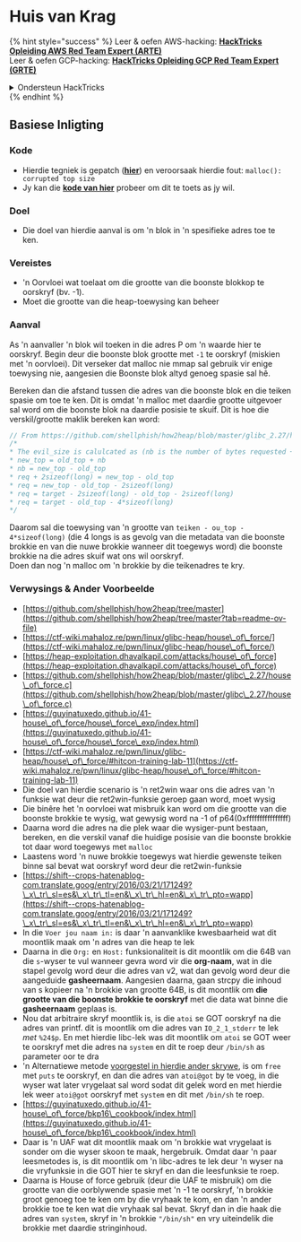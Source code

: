 # Huis van Krag

{% hint style="success" %}
Leer & oefen AWS-hacking: <img src="/.gitbook/assets/arte.png" alt="" data-size="line">[**HackTricks Opleiding AWS Red Team Expert (ARTE)**](https://training.hacktricks.xyz/courses/arte)<img src="/.gitbook/assets/arte.png" alt="" data-size="line">\
Leer & oefen GCP-hacking: <img src="/.gitbook/assets/grte.png" alt="" data-size="line">[**HackTricks Opleiding GCP Red Team Expert (GRTE)**<img src="/.gitbook/assets/grte.png" alt="" data-size="line">](https://training.hacktricks.xyz/courses/grte)

<details>

<summary>Ondersteun HackTricks</summary>

* Controleer de [**abonnementsplannen**](https://github.com/sponsors/carlospolop)!
* **Sluit aan bij de** 💬 [**Discord-groep**](https://discord.gg/hRep4RUj7f) of de [**telegramgroep**](https://t.me/peass) of **volg** ons op **Twitter** 🐦 [**@hacktricks\_live**](https://twitter.com/hacktricks\_live)**.**
* **Deel hacktrucs door PR's in te dienen bij de** [**HackTricks**](https://github.com/carlospolop/hacktricks) en [**HackTricks Cloud**](https://github.com/carlospolop/hacktricks-cloud) github-repos.

</details>
{% endhint %}

## Basiese Inligting

### Kode

* Hierdie tegniek is gepatch ([**hier**](https://sourceware.org/git/?p=glibc.git;a=commitdiff;h=30a17d8c95fbfb15c52d1115803b63aaa73a285c)) en veroorsaak hierdie fout: `malloc(): corrupted top size`
* Jy kan die [**kode van hier**](https://guyinatuxedo.github.io/41-house\_of\_force/house\_force\_exp/index.html) probeer om dit te toets as jy wil.

### Doel

* Die doel van hierdie aanval is om 'n blok in 'n spesifieke adres toe te ken.

### Vereistes

* 'n Oorvloei wat toelaat om die grootte van die boonste blokkop te oorskryf (bv. -1).
* Moet die grootte van die heap-toewysing kan beheer

### Aanval

As 'n aanvaller 'n blok wil toeken in die adres P om 'n waarde hier te oorskryf. Begin deur die boonste blok grootte met `-1` te oorskryf (miskien met 'n oorvloei). Dit verseker dat malloc nie mmap sal gebruik vir enige toewysing nie, aangesien die Boonste blok altyd genoeg spasie sal hê.

Bereken dan die afstand tussen die adres van die boonste blok en die teiken spasie om toe te ken. Dit is omdat 'n malloc met daardie grootte uitgevoer sal word om die boonste blok na daardie posisie te skuif. Dit is hoe die verskil/grootte maklik bereken kan word:
```c
// From https://github.com/shellphish/how2heap/blob/master/glibc_2.27/house_of_force.c#L59C2-L67C5
/*
* The evil_size is calulcated as (nb is the number of bytes requested + space for metadata):
* new_top = old_top + nb
* nb = new_top - old_top
* req + 2sizeof(long) = new_top - old_top
* req = new_top - old_top - 2sizeof(long)
* req = target - 2sizeof(long) - old_top - 2sizeof(long)
* req = target - old_top - 4*sizeof(long)
*/
```
Daarom sal die toewysing van 'n grootte van `teiken - ou_top - 4*sizeof(long)` (die 4 longs is as gevolg van die metadata van die boonste brokkie en van die nuwe brokkie wanneer dit toegewys word) die boonste brokkie na die adres skuif wat ons wil oorskryf.\
Doen dan nog 'n malloc om 'n brokkie by die teikenadres te kry.

### Verwysings & Ander Voorbeelde

* [https://github.com/shellphish/how2heap/tree/master](https://github.com/shellphish/how2heap/tree/master?tab=readme-ov-file)
* [https://ctf-wiki.mahaloz.re/pwn/linux/glibc-heap/house\_of\_force/](https://ctf-wiki.mahaloz.re/pwn/linux/glibc-heap/house\_of\_force/)
* [https://heap-exploitation.dhavalkapil.com/attacks/house\_of\_force](https://heap-exploitation.dhavalkapil.com/attacks/house\_of\_force)
* [https://github.com/shellphish/how2heap/blob/master/glibc\_2.27/house\_of\_force.c](https://github.com/shellphish/how2heap/blob/master/glibc\_2.27/house\_of\_force.c)
* [https://guyinatuxedo.github.io/41-house\_of\_force/house\_force\_exp/index.html](https://guyinatuxedo.github.io/41-house\_of\_force/house\_force\_exp/index.html)
* [https://ctf-wiki.mahaloz.re/pwn/linux/glibc-heap/house\_of\_force/#hitcon-training-lab-11](https://ctf-wiki.mahaloz.re/pwn/linux/glibc-heap/house\_of\_force/#hitcon-training-lab-11)
* Die doel van hierdie scenario is 'n ret2win waar ons die adres van 'n funksie wat deur die ret2win-funksie geroep gaan word, moet wysig
* Die binêre het 'n oorvloei wat misbruik kan word om die grootte van die boonste brokkie te wysig, wat gewysig word na -1 of p64(0xffffffffffffffff)
* Daarna word die adres na die plek waar die wysiger-punt bestaan, bereken, en die verskil vanaf die huidige posisie van die boonste brokkie tot daar word toegewys met `malloc`
* Laastens word 'n nuwe brokkie toegewys wat hierdie gewenste teiken binne sal bevat wat oorskryf word deur die ret2win-funksie
* [https://shift--crops-hatenablog-com.translate.goog/entry/2016/03/21/171249?\_x\_tr\_sl=es&\_x\_tr\_tl=en&\_x\_tr\_hl=en&\_x\_tr\_pto=wapp](https://shift--crops-hatenablog-com.translate.goog/entry/2016/03/21/171249?\_x\_tr\_sl=es&\_x\_tr\_tl=en&\_x\_tr\_hl=en&\_x\_tr\_pto=wapp)
* In die `Voer jou naam in:` is daar 'n aanvanklike kwesbaarheid wat dit moontlik maak om 'n adres van die heap te lek
* Daarna in die `Org:` en `Host:` funksionaliteit is dit moontlik om die 64B van die `s`-wyser te vul wanneer gevra word vir die **org-naam**, wat in die stapel gevolg word deur die adres van v2, wat dan gevolg word deur die aangeduide **gasheernaam**. Aangesien daarna, gaan strcpy die inhoud van s kopieer na 'n brokkie van grootte 64B, is dit moontlik om **die grootte van die boonste brokkie te oorskryf** met die data wat binne die **gasheernaam** geplaas is.
* Nou dat arbitraire skryf moontlik is, is die `atoi` se GOT oorskryf na die adres van printf. dit is moontlik om die adres van `IO_2_1_stderr` te lek _met_ `%24$p`. En met hierdie libc-lek was dit moontlik om `atoi` se GOT weer te oorskryf met die adres na `system` en dit te roep deur `/bin/sh` as parameter oor te dra
* 'n Alternatiewe metode [voorgestel in hierdie ander skrywe](https://ctf-wiki.mahaloz.re/pwn/linux/glibc-heap/house\_of\_force/#2016-bctf-bcloud), is om `free` met `puts` te oorskryf, en dan die adres van `atoi@got` by te voeg, in die wyser wat later vrygelaat sal word sodat dit gelek word en met hierdie lek weer `atoi@got` oorskryf met `system` en dit met `/bin/sh` te roep.
* [https://guyinatuxedo.github.io/41-house\_of\_force/bkp16\_cookbook/index.html](https://guyinatuxedo.github.io/41-house\_of\_force/bkp16\_cookbook/index.html)
* Daar is 'n UAF wat dit moontlik maak om 'n brokkie wat vrygelaat is sonder om die wyser skoon te maak, hergebruik. Omdat daar 'n paar leesmetodes is, is dit moontlik om 'n libc-adres te lek deur 'n wyser na die vryfunksie in die GOT hier te skryf en dan die leesfunksie te roep.
* Daarna is House of force gebruik (deur die UAF te misbruik) om die grootte van die oorblywende spasie met 'n -1 te oorskryf, 'n brokkie groot genoeg toe te ken om by die vryhaak te kom, en dan 'n ander brokkie toe te ken wat die vryhaak sal bevat. Skryf dan in die haak die adres van `system`, skryf in 'n brokkie `"/bin/sh"` en vry uiteindelik die brokkie met daardie stringinhoud.
